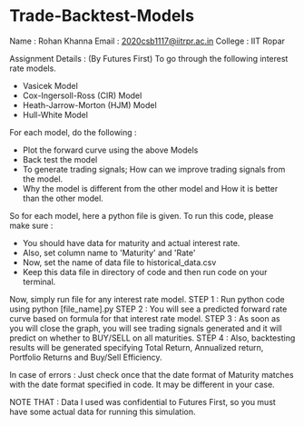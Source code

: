 # Trade-Backtest-Models
Name : Rohan Khanna
Email : 2020csb1117@iitrpr.ac.in
College : IIT Ropar

Assignment Details : (By Futures First)
To go through the following interest rate models. 
* Vasicek Model
* Cox-Ingersoll-Ross (CIR) Model
* Heath-Jarrow-Morton (HJM) Model
* Hull-White Model

For each model, do the following : 
* Plot the forward curve using the above Models
* Back test the model
* To generate trading signals; How can we improve trading signals from the model.
* Why the model is different from the other model and How it is better than the other model.

So for each model, here a python file is given.
To run this code, please make sure : 
* You should have data for maturity and actual interest rate.
* Also, set column name to 'Maturity' and 'Rate'
* Now, set the name of data file to historical_data.csv
* Keep this data file in directory of code and then run code on your terminal.

Now, simply run file for any interest rate model. 
STEP 1 : Run python code using python [file_name].py
STEP 2 : You will see a predicted forward rate curve based on formula for that interest rate model.
STEP 3 : As soon as you will close the graph, you will see trading signals generated and it will predict on whether to BUY/SELL on all maturities.
STEP 4 : Also, backtesting results will be generated specifying Total Return, Annualized return, Portfolio Returns and Buy/Sell Efficiency.

In case of errors : 
Just check once that the date format of Maturity matches with the date format specified in code. It may be different in your case.

NOTE THAT : Data I used was confidential to Futures First, so you must have some actual data for running this simulation.
